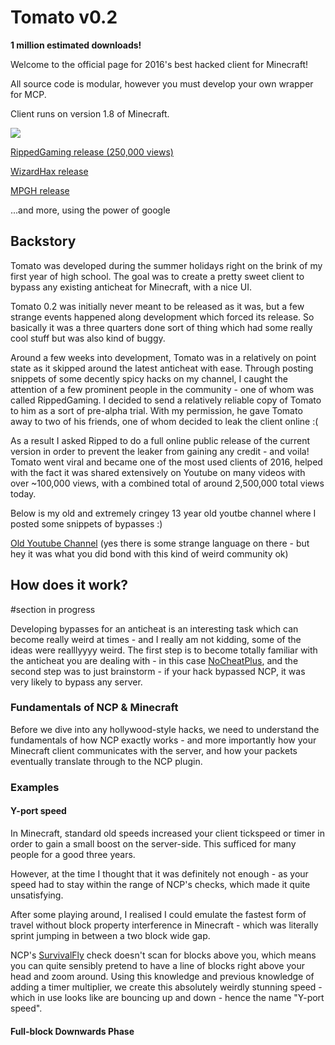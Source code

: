 # Tomato v0.2
**1 million estimated downloads!**

Welcome to the official page for 2016's best hacked client for Minecraft! 

All source code is modular, however you must develop your own wrapper for MCP.

Client runs on version 1.8 of Minecraft.

![](https://i.imgur.com/WPJDo3Lg.jpg)

[RippedGaming release (250,000 views)](https://www.youtube.com/watch?v=hOODKCNqqEM)

[WizardHax release](https://www.wizardhax.com/2017/06/23/minecraft-tomato-client-1-8-x-hacked-client-download/)

[MPGH release](https://www.mpgh.net/forum/showthread.php?t=1102696)

...and more, using the power of google

## Backstory
Tomato was developed during the summer holidays right on the brink of my first year of high school. The goal was to create a pretty sweet client to bypass any existing anticheat for Minecraft, with a nice UI.

Tomato 0.2 was initially never meant to be released as it was, but a few strange events happened along development which forced its release. So basically it was a three quarters done sort of thing which had some really cool stuff but was also kind of buggy.

Around a few weeks into development, Tomato was in a relatively on point state as it skipped around the latest anticheat with ease. Through posting snippets of some decently spicy hacks on my channel, I caught the attention of a few prominent people in the community - one of whom was called RippedGaming. I decided to send a relatively reliable copy of Tomato to him as a sort of pre-alpha trial. With my permission, he gave Tomato away to two of his friends, one of whom decided to leak the client online :(

As a result I asked Ripped to do a full online public release of the current version in order to prevent the leaker from gaining any credit - and voila! Tomato went viral and became one of the most used clients of 2016, helped with the fact it was shared extensively on Youtube on many videos with over ~100,000 views, with a combined total of around 2,500,000 total views today.

Below is my old and extremely cringey 13 year old youtbe channel where I posted some snippets of bypasses :)

[Old Youtube Channel](https://www.youtube.com/channel/UC2Hb-pF_xXbh-pH97E2erJA) (yes there is some strange language on there - but hey it was what you did bond with this kind of weird community ok)

## How does it work?
#section in progress

Developing bypasses for an anticheat is an interesting task which can become really weird at times - and I really am not kidding, some of the ideas were realllyyyy weird. The first step is to become totally familiar with the anticheat you are dealing with - in this case [NoCheatPlus](https://github.com/NoCheatPlus/NoCheatPlus), and the second step was to just brainstorm - if your hack bypassed NCP, it was very likely to bypass any server.

###  Fundamentals of NCP & Minecraft
Before we dive into any hollywood-style hacks, we need to understand the fundamentals of how NCP exactly works - and more importantly how your Minecraft client communicates with the server, and how your packets eventually translate through to the NCP plugin.


### Examples
#### Y-port speed

In Minecraft, standard old speeds increased your client tickspeed or timer in order to gain a small boost on the server-side. This sufficed for many people for a good three years.

However, at the time I thought that it was definitely not enough - as your speed had to stay within the range of NCP's checks, which made it quite unsatisfying. 

After some playing around, I realised I could emulate the fastest form of travel without block property interference in Minecraft - which was literally sprint jumping in between a two block wide gap. 

NCP's [SurvivalFly](https://github.com/NoCheatPlus/Docs/wiki/%5BMoving%5D-Survivalfly) check doesn't scan for blocks above you, which means you can quite sensibly pretend to have a line of blocks right above your head and zoom around. Using this knowledge and previous knowledge of adding a timer multiplier, we create this absolutely weirdly stunning speed - which in use looks like are bouncing up and down - hence the name "Y-port speed".

#### Full-block Downwards Phase



